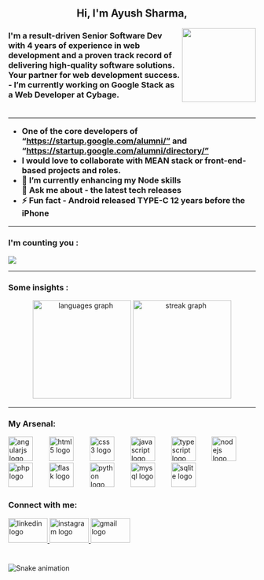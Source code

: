 <br>
<h2 align="center"> Hi, I'm Ayush Sharma,</h2> 
<img align="right" height="150" src="https://media.giphy.com/media/BgKEiHf1xNV0h6IcSX/giphy.gif"  />


<h3>I'm a result-driven Senior Software Dev with 4 years of experience in web development and a proven track record of delivering high-quality software solutions. Your partner for web development success.<br>- I’m currently working on Google Stack as a Web Developer at Cybage.
<br>
<br>


---
  
- One of the core developers of “https://startup.google.com/alumni/” and “https://startup.google.com/alumni/directory/”<br>
- I would love to collaborate with MEAN stack or front-end-based projects and roles.<br>
- 🌱 I’m currently enhancing my Node skills<br>💬 Ask me about - the latest tech releases<br>
- ⚡ Fun fact - Android released TYPE-C 12 years before the iPhone</h3>

---

<h3 align="left">I'm counting you :</h3>

[![](https://visitcount.itsvg.in/api?id=avsharma-exe&icon=0&color=0)](https://visitcount.itsvg.in)

---

<h3 align="left">Some insights :</h3>

<div align="center">
  <img src="https://github-readme-stats.vercel.app/api/top-langs?username=avsharma-exe&locale=en&hide_title=false&layout=compact&card_width=320&langs_count=6&theme=nightowl&hide_border=false&order=2" height="200" alt="languages graph"  />
  <img src="https://streak-stats.demolab.com?user=avsharma-exe&locale=en&mode=daily&theme=nightowl&hide_border=false&border_radius=5&order=3" height="200" alt="streak graph"  />
</div>

---


<h3 align="left">My Arsenal:</h3>

<div align="left">
  <img src="https://cdn.simpleicons.org/angular/DD0031" height="50" alt="angularjs logo"  />
  <img width="25" />
  <img src="https://cdn.simpleicons.org/html5/E34F26" height="50" alt="html5 logo"  />
  <img width="25" />
  <img src="https://cdn.simpleicons.org/css3/1572B6" height="50" alt="css3 logo"  />
  <img width="25" />
  <img src="https://cdn.jsdelivr.net/gh/devicons/devicon/icons/javascript/javascript-original.svg" height="50" alt="javascript logo"  />
  <img width="25" />
  <img src="https://cdn.jsdelivr.net/gh/devicons/devicon/icons/typescript/typescript-original.svg" height="50" alt="typescript logo"  />
  <img width="25" />
  <img src="https://cdn.jsdelivr.net/gh/devicons/devicon/icons/nodejs/nodejs-original.svg" height="50" alt="nodejs logo"  />
  <img width="25" />
  <img src="https://skillicons.dev/icons?i=php" height="50" alt="php logo"  />
  <img width="25" />
  <img src="https://skillicons.dev/icons?i=flask" height="50" alt="flask logo"  />
  <img width="25" />
  <img src="https://cdn.jsdelivr.net/gh/devicons/devicon/icons/python/python-original.svg" height="50" alt="python logo"  />
  <img width="25" />
  <img src="https://cdn.jsdelivr.net/gh/devicons/devicon/icons/mysql/mysql-original.svg" height="50" alt="mysql logo"  />
  <img width="25" />
  <img src="https://cdn.simpleicons.org/sqlite/003B57" height="50" alt="sqlite logo"  />
</div>

###

<h3 align="left">Connect with me:</h3>

<div align="left">
  <a href="https://www.linkedin.com/in/avsharma-exe/" target="_blank">
    <img src="https://raw.githubusercontent.com/maurodesouza/profile-readme-generator/master/src/assets/icons/social/linkedin/default.svg" width="80" height="50" alt="linkedin logo"  />
  </a>
  <a href="https://instagram.com/avsharma.exe?igshid=OGQ5ZDc2ODk2ZA==" target="_blank">
    <img src="https://raw.githubusercontent.com/maurodesouza/profile-readme-generator/master/src/assets/icons/social/instagram/default.svg" width="80" height="50" alt="instagram logo"  />
  </a>
  <a href="asayushsharma9@gmail.com" target="_blank">
    <img src="https://raw.githubusercontent.com/maurodesouza/profile-readme-generator/master/src/assets/icons/social/gmail/default.svg" width="80" height="50" alt="gmail logo"  />
  </a>
</div>

###

<br clear="both">

<img src="https://raw.githubusercontent.com/avsharma-exe/avsharma-exe/output/snake.svg" alt="Snake animation" />

###
